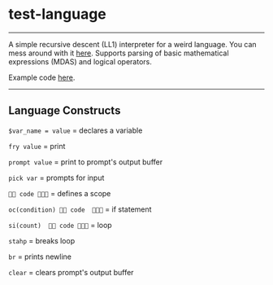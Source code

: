 # test-language

---

A simple recursive descent (LL1) interpreter for a weird language. You can mess around with it [here](https://vrcxz.github.io/test-language/). Supports parsing of basic mathematical expressions (MDAS) and logical operators. 

Example code [here](https://github.com/vrcxz/test-language/blob/main/guessing_game.weird).

---

## Language Constructs

`$var_name = value` = declares a variable

`fry value` = print

`prompt value` = print to prompt's output buffer

`pick var` = prompts for input

`👋👋 code 👋👋👋` = defines a scope

`oc(condition) 👋👋 code  👋👋👋` = if statement

`si(count)  👋👋 code 👋👋👋` = loop

`stahp` = breaks loop

`br` = prints newline

`clear` = clears prompt's output buffer
